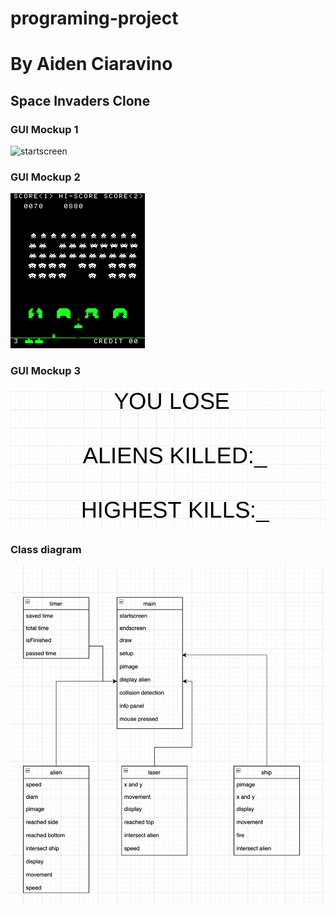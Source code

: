 # programing-project
# By Aiden Ciaravino
## Space Invaders Clone

### GUI Mockup 1
![startscreen](images/)
### GUI Mockup 2
![Alien](images/GAMEboard.png)
### GUI Mockup 3
![endscreen](images/EndScreenaliens.png)
### Class diagram
![Class Diagram](images/starinvad.png)
